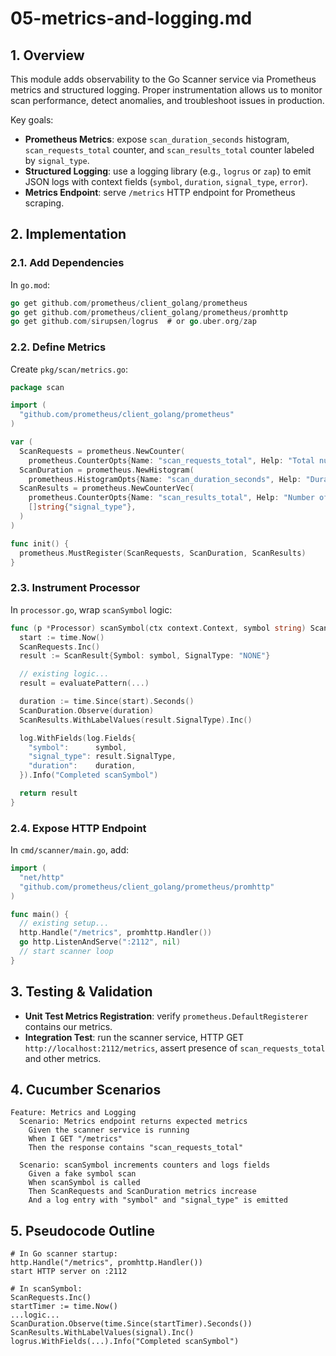 # 05-metrics-and-logging.md

## 1. Overview

This module adds observability to the Go Scanner service via Prometheus metrics and structured logging.  Proper instrumentation allows us to monitor scan performance, detect anomalies, and troubleshoot issues in production.

Key goals:

* **Prometheus Metrics**: expose `scan_duration_seconds` histogram, `scan_requests_total` counter, and `scan_results_total` counter labeled by `signal_type`.
* **Structured Logging**: use a logging library (e.g., `logrus` or `zap`) to emit JSON logs with context fields (`symbol`, `duration`, `signal_type`, `error`).
* **Metrics Endpoint**: serve `/metrics` HTTP endpoint for Prometheus scraping.

## 2. Implementation

### 2.1. Add Dependencies

In `go.mod`:

```go
go get github.com/prometheus/client_golang/prometheus
go get github.com/prometheus/client_golang/prometheus/promhttp
go get github.com/sirupsen/logrus  # or go.uber.org/zap
```

### 2.2. Define Metrics

Create `pkg/scan/metrics.go`:

```go
package scan

import (
  "github.com/prometheus/client_golang/prometheus"
)

var (
  ScanRequests = prometheus.NewCounter(
    prometheus.CounterOpts{Name: "scan_requests_total", Help: "Total number of scan requests"})
  ScanDuration = prometheus.NewHistogram(
    prometheus.HistogramOpts{Name: "scan_duration_seconds", Help: "Duration of scanSymbol calls"})
  ScanResults = prometheus.NewCounterVec(
    prometheus.CounterOpts{Name: "scan_results_total", Help: "Number of results by signal type"},
    []string{"signal_type"},
  )
)

func init() {
  prometheus.MustRegister(ScanRequests, ScanDuration, ScanResults)
}
```

### 2.3. Instrument Processor

In `processor.go`, wrap `scanSymbol` logic:

```go
func (p *Processor) scanSymbol(ctx context.Context, symbol string) ScanResult {
  start := time.Now()
  ScanRequests.Inc()
  result := ScanResult{Symbol: symbol, SignalType: "NONE"}

  // existing logic...
  result = evaluatePattern(...)

  duration := time.Since(start).Seconds()
  ScanDuration.Observe(duration)
  ScanResults.WithLabelValues(result.SignalType).Inc()

  log.WithFields(log.Fields{
    "symbol":      symbol,
    "signal_type": result.SignalType,
    "duration":    duration,
  }).Info("Completed scanSymbol")

  return result
}
```

### 2.4. Expose HTTP Endpoint

In `cmd/scanner/main.go`, add:

```go
import (
  "net/http"
  "github.com/prometheus/client_golang/prometheus/promhttp"
)

func main() {
  // existing setup...
  http.Handle("/metrics", promhttp.Handler())
  go http.ListenAndServe(":2112", nil)
  // start scanner loop
}
```

## 3. Testing & Validation

* **Unit Test Metrics Registration**: verify `prometheus.DefaultRegisterer` contains our metrics.
* **Integration Test**: run the scanner service, HTTP GET `http://localhost:2112/metrics`, assert presence of `scan_requests_total` and other metrics.

## 4. Cucumber Scenarios

```gherkin
Feature: Metrics and Logging
  Scenario: Metrics endpoint returns expected metrics
    Given the scanner service is running
    When I GET "/metrics"
    Then the response contains "scan_requests_total"

  Scenario: scanSymbol increments counters and logs fields
    Given a fake symbol scan
    When scanSymbol is called
    Then ScanRequests and ScanDuration metrics increase
    And a log entry with "symbol" and "signal_type" is emitted
```

## 5. Pseudocode Outline

```text
# In Go scanner startup:
http.Handle("/metrics", promhttp.Handler())
start HTTP server on :2112

# In scanSymbol:
ScanRequests.Inc()
startTimer := time.Now()
...logic...
ScanDuration.Observe(time.Since(startTimer).Seconds())
ScanResults.WithLabelValues(signal).Inc()
logrus.WithFields(...).Info("Completed scanSymbol")
```
